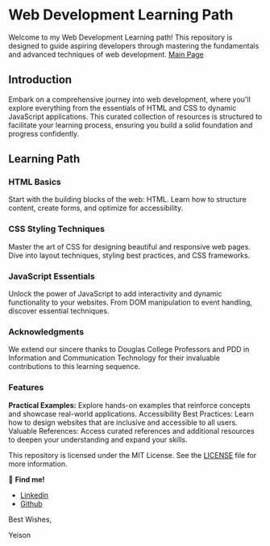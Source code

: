 # Web Development Learning Path

Welcome to my Web Development Learning path! This repository is designed to guide aspiring developers through mastering the fundamentals and advanced techniques of web development.
[Main Page](https://yeisonmontoya1815.github.io/Web-Development-Learning-Path/)

## Introduction
Embark on a comprehensive journey into web development, where you'll explore everything from the essentials of HTML and CSS to dynamic JavaScript applications. This curated collection of resources is structured to facilitate your learning process, ensuring you build a solid foundation and progress confidently.

## Learning Path

### HTML Basics
Start with the building blocks of the web: HTML. Learn how to structure content, create forms, and optimize for accessibility.

### CSS Styling Techniques
Master the art of CSS for designing beautiful and responsive web pages. Dive into layout techniques, styling best practices, and CSS frameworks.

### JavaScript Essentials
Unlock the power of JavaScript to add interactivity and dynamic functionality to your websites. From DOM manipulation to event handling, discover essential techniques.

### Acknowledgments
We extend our sincere thanks to Douglas College Professors and PDD in Information and Communication Technology for their invaluable contributions to this learning sequence.

### Features
**Practical Examples:** Explore hands-on examples that reinforce concepts and showcase real-world applications.
Accessibility Best Practices: Learn how to design websites that are inclusive and accessible to all users.
Valuable References: Access curated references and additional resources to deepen your understanding and expand your skills.

This repository is licensed under the MIT License. See the [LICENSE](./LICENSE) file for more information.

📌 **Find me!**
* [Linkedin](https://www.linkedin.com/in/yeisonmontoya/)
* [Github](https://github.com/yeisonmontoya1815)


Best Wishes,

Yeison
